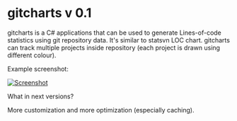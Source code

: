 gitcharts v 0.1
===============

gitcharts is a C# applications that can be used to generate Lines-of-code statistics using git repository data. It's similar to statsvn LOC chart. gitcharts can track multiple projects inside repository (each project is drawn using different colour).

Example screenshot:

[![Screenshot](http://dabroz.scythe.pl/upload/2010/01/chart.jpg)](http://dabroz.scythe.pl/upload/2010/01/chart.png) 

What in next versions?

More customization and more optimization (especially caching).
